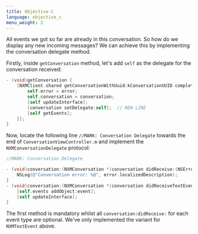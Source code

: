 ```yaml
---
title: Objective-C
language: objective_c
menu_weight: 2
---
```



All events we got so far are already in this conversation. So how do we display any new incoming messages? We can achieve this by implementing the conversation delegate method.

Firstly, inside `getConversation` method, let's add `self` as the delegate for the conversation received:

```objective-c
- (void)getConversation {
    [NXMClient.shared getConversationWithUuid:kConversationUUID completionHandler:^(NSError * _Nullable error, NXMConversation * _Nullable conversation) {
        self.error = error;
        self.conversation = conversation;
        [self updateInterface];
        [conversation setDelegate:self];  // NEW LINE
        [self getEvents];
    }];
}
```

Now, locate the following line `//MARK: Conversation Delegate` towards the end of `ConversationViewController.m` and implement the `NXMConversationDelegate` protocol:

```objective-c
//MARK: Conversation Delegate

- (void)conversation:(NXMConversation *)conversation didReceive:(NSError *)error {
    NSLog(@"Conversation error: %@", error.localizedDescription);
}
- (void)conversation:(NXMConversation *)conversation didReceiveTextEvent:(NXMTextEvent *)event {
    [self.events addObject:event];
    [self updateInterface];
}

```

The first method is mandatory whilst all `conversation:didReceive:` for each event type are optional. We've only implemented the variant for `NXMTextEvent` above.


